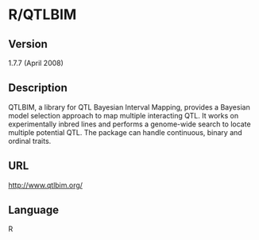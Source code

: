 # R/QTLBIM

## Version
1.7.7 (April 2008)

## Description
QTLBIM, a library for QTL Bayesian Interval Mapping, provides a Bayesian model selection approach to map multiple interacting QTL. It works on experimentally inbred lines and performs a genome-wide search to locate multiple potential QTL. The package can handle continuous, binary and ordinal traits.

## URL
http://www.qtlbim.org/

## Language
R